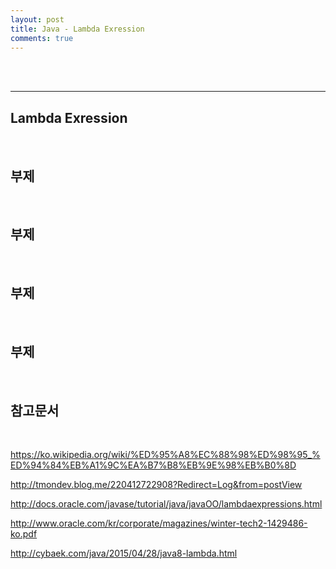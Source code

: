 ```yaml
---
layout: post
title: Java - Lambda Exression
comments: true
---
```


<br><br>

----

## Lambda Exression

<br>


## 부제

<br>


## 부제

<br>


## 부제

<br>


## 부제

<br>


## 참고문서

<br>

https://ko.wikipedia.org/wiki/%ED%95%A8%EC%88%98%ED%98%95_%ED%94%84%EB%A1%9C%EA%B7%B8%EB%9E%98%EB%B0%8D

http://tmondev.blog.me/220412722908?Redirect=Log&from=postView

http://docs.oracle.com/javase/tutorial/java/javaOO/lambdaexpressions.html

http://www.oracle.com/kr/corporate/magazines/winter-tech2-1429486-ko.pdf

http://cybaek.com/java/2015/04/28/java8-lambda.html








